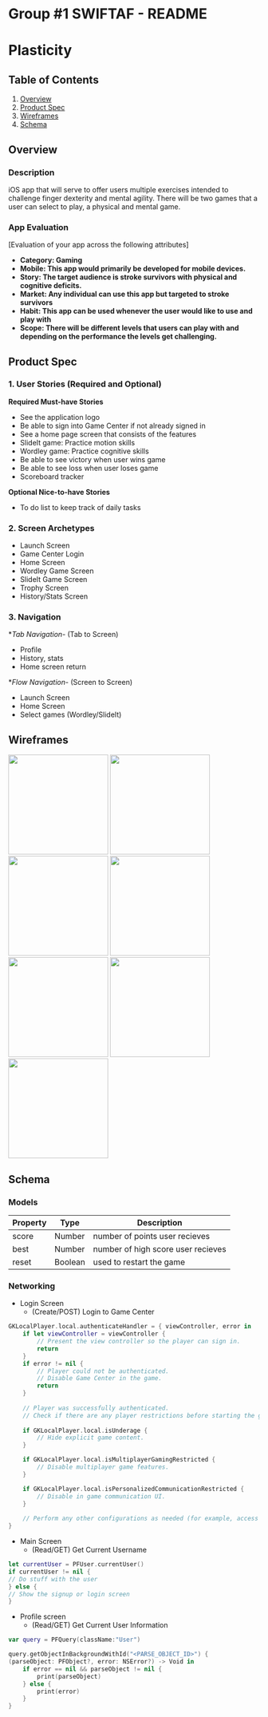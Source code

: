 Group #1 SWIFTAF - README 
===

# Plasticity

## Table of Contents
1. [Overview](#Overview)
1. [Product Spec](#Product-Spec)
1. [Wireframes](#Wireframes)
2. [Schema](#Schema)

## Overview
### Description
iOS app that will serve to offer users multiple exercises intended to challenge finger dexterity and mental agility. There will be two games that a user
can select to play, a physical and mental game.  

### App Evaluation
[Evaluation of your app across the following attributes]
- **Category: Gaming**
- **Mobile: This app would primarily be developed for mobile devices.**
- **Story: The target audience is stroke survivors with physical and cognitive deficits.**
- **Market: Any individual can use this app but targeted to stroke survivors**
- **Habit: This app can be used whenever the user would like to use and play with**
- **Scope: There will be different levels that users can play with and depending on the performance the levels get challenging.**

## Product Spec

### 1. User Stories (Required and Optional)

**Required Must-have Stories**

- See the application logo 
- Be able to sign into Game Center if not already signed in
- See a home page screen that consists of the features 
- SlideIt game: Practice motion skills 
- Wordley game: Practice cognitive skills 
- Be able to see victory when user wins game 
- Be able to see loss when user loses game 
- Scoreboard tracker 


**Optional Nice-to-have Stories**

- To do list to keep track of daily tasks

### 2. Screen Archetypes

- Launch Screen
- Game Center Login
- Home Screen
- Wordley Game Screen
- SlideIt Game Screen
- Trophy Screen
- History/Stats Screen


### 3. Navigation

**Tab Navigation*- (Tab to Screen)

- Profile
- History, stats
- Home screen return

**Flow Navigation*- (Screen to Screen)

- Launch Screen
- Home Screen
- Select games (Wordley/SlideIt)


## Wireframes

<img src="images/logo.png" width="200"> <img 
src="images/gameCenter.png" width="200"> <img 
src="images/gameScreen.png" width="200"> <img 
src="images/wordley.png" width="200"> <img 
src="images/slideIt.png" width="200"> <img 
src="images/trophy.png" width="200"> <img 
src="images/history.png" width="200"> 

## Schema 
### Models


| Property | Type    | Description                           | 
| ---------|-------  | ------------------------------------- |
| score    | Number  | number of points user recieves        |
| best     | Number  | number of high score user recieves    |
| reset    | Boolean | used to restart the game              |



### Networking

- Login Screen
  - (Create/POST) Login to Game Center
```swift
GKLocalPlayer.local.authenticateHandler = { viewController, error in
    if let viewController = viewController {
        // Present the view controller so the player can sign in.
        return
    }
    if error != nil {
        // Player could not be authenticated.
        // Disable Game Center in the game.
        return        
    }
    
    // Player was successfully authenticated.
    // Check if there are any player restrictions before starting the game.
            
    if GKLocalPlayer.local.isUnderage {
        // Hide explicit game content.
    }

    if GKLocalPlayer.local.isMultiplayerGamingRestricted {
        // Disable multiplayer game features.
    } 

    if GKLocalPlayer.local.isPersonalizedCommunicationRestricted {
        // Disable in game communication UI.
    }
    
    // Perform any other configurations as needed (for example, access point).
}
  ```

- Main Screen
  - (Read/GET) Get Current Username
```swift
let currentUser = PFUser.currentUser()
if currentUser != nil {
// Do stuff with the user
} else {
// Show the signup or login screen
}
```

- Profile screen
  - (Read/GET) Get Current User Information
```swift
var query = PFQuery(className:"User")

query.getObjectInBackgroundWithId("<PARSE_OBJECT_ID>") {
(parseObject: PFObject?, error: NSError?) -> Void in
    if error == nil && parseObject != nil {
        print(parseObject)
    } else {
        print(error)
    }
}
```
